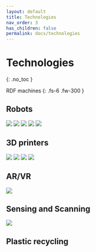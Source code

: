 ```yaml
---
layout: default
title: Technologies
nav_order: 3
has_children: false
permalink: docs/technologies
---
```


# Technologies
{: .no_toc }

RDF machines 
{: .fs-6 .fw-300 }


<script src="https://cdnjs.cloudflare.com/ajax/libs/web-animations/2.3.2/web-animations.min.js"></script>
<script src="https://cdn.jsdelivr.net/gh/haltu/muuri@0.9.3/dist/muuri.min.js"></script>
<script>
    var grid = new Muuri('.grid');
</script>

## Robots  
[![](../../assets/images/kr10.jpg)](technologies/kr10)
[![](../../assets/images/kr30.jpg)](technologies/kr30)
[![](../../assets/images/ur10e.jpg)](technologies/ur10e)
[![](../../assets/images/ur16e.jpg)](technologies/ur16e)
[![](../../assets/images/xarm6.jpg)](technologies/xarm6)

## 3D printers

[![](../../assets/images/prusa3.jpg)](technologies/prusa3)
[![](../../assets/images/formlab2.jpg)](technologies/formlab2)
[![](../../assets/images/markforged.jpg)](technologies/markforged)
[![](../../assets/images/vcore50.jpg)](technologies/vcore50)

## AR/VR

[![](../../assets/images/markforged.jpg)](technologies/markforged)

## Sensing and Scanning
[![](../../assets/images/markforged.jpg)](technologies/markforged)

## Plastic recycling